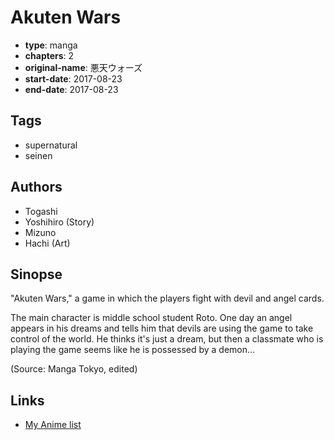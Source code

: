 # Akuten Wars

-   **type**: manga
-   **chapters**: 2
-   **original-name**: 悪天ウォーズ
-   **start-date**: 2017-08-23
-   **end-date**: 2017-08-23

## Tags

-   supernatural
-   seinen

## Authors

-   Togashi
-   Yoshihiro (Story)
-   Mizuno
-   Hachi (Art)

## Sinopse

"Akuten Wars," a game in which the players fight with devil and angel cards.

The main character is middle school student Roto. One day an angel appears in his dreams and tells him that devils are using the game to take control of the world. He thinks it's just a dream, but then a classmate who is playing the game seems like he is possessed by a demon…

(Source: Manga Tokyo, edited)

## Links

-   [My Anime list](https://myanimelist.net/manga/109016/Akuten_Wars)
